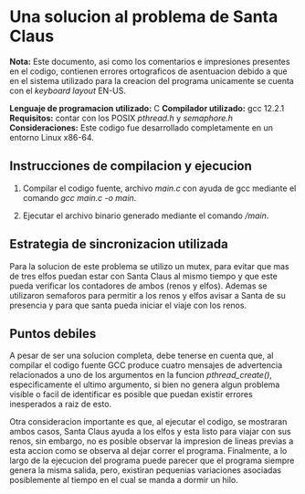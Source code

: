 # Una solucion al problema de Santa Claus

**Nota:** Este documento, asi como los comentarios e impresiones presentes en el codigo, contienen errores ortograficos de asentuacion debido a que en el sistema utilizado para la creacion del programa unicamente se cuenta con el *keyboard layout* EN-US.

**Lenguaje de programacion utilizado:** C
**Compilador utilizado:** gcc 12.2.1
**Requisitos:** contar con los POSIX *pthread.h* y *semaphore.h*
**Consideraciones:** Este codigo fue desarrollado completamente en un entorno Linux x86-64.

## Instrucciones de compilacion y ejecucion

1. Compilar el codigo fuente, archivo *main.c* con ayuda de gcc mediante el comando *gcc main.c -o main*.

2. Ejecutar el archivo binario generado mediante el comando */main*.

## Estrategia de sincronizacion utilizada

Para la solucion de este problema se utilizo un mutex, para evitar que mas de tres elfos puedan estar con Santa Claus al mismo tiempo y que este pueda verificar los contadores de ambos (renos y elfos). Ademas se utilizaron semaforos para permitir a los renos y elfos avisar a Santa de su presencia y para que santa pueda iniciar el viaje con los renos. 

## Puntos debiles

A pesar de ser una solucion completa, debe tenerse en cuenta que, al compilar el codigo fuente GCC produce cuatro mensajes de advertencia relacionados a uno de los argumentos en la funcion *pthread_create()*, especificamente el ultimo argumento, si bien no genera algun problema visible o facil de identificar es posible que puedan existir errores inesperados a raiz de esto.

Otra consideracion importante es que, al ejecutar el codigo, se mostraran ambos casos, Santa Claus ayuda a los elfos y esta listo para viajar con sus renos, sin embargo, no es posible observar la impresion de lineas previas a esta accion como se observa al dejar correr el programa. Finalmente, a lo largo de la ejecucion del programa puede parecer que el programa siempre genera la misma salida, pero, existiran pequenias variaciones asociadas posiblemente al tiempo en el cual se manda a dormir un hilo.
